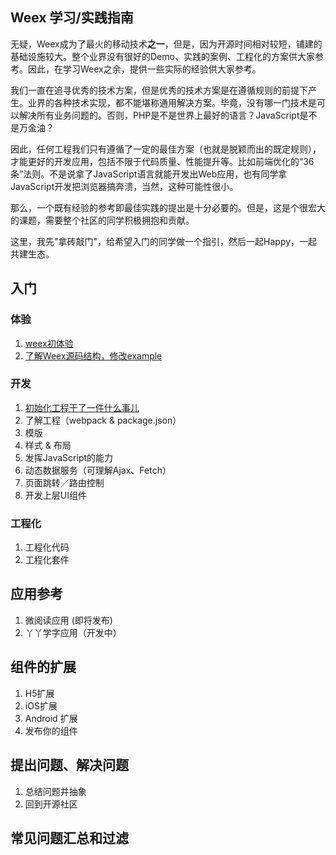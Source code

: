 ## Weex 学习/实践指南
无疑，Weex成为了最火的移动技术**之一**，但是，因为开源时间相对较短，铺建的基础设施较大。整个业界没有很好的Demo、实践的案例、工程化的方案供大家参考。因此，在学习Weex之余，提供一些实际的经验供大家参考。             

我们一直在追寻优秀的技术方案，但是优秀的技术方案是在遵循规则的前提下产生。业界的各种技术实现，都不能堪称通用解决方案。毕竟，没有哪一门技术是可以解决所有业务问题的。否则，PHP是不是世界上最好的语言？JavaScript是不是万金油？ 
     
因此，任何工程我们只有遵循了一定的最佳方案（也就是脱颖而出的既定规则），才能更好的开发应用，包括不限于代码质量、性能提升等。比如前端优化的“36条”法则。不是说拿了JavaScript语言就能开发出Web应用，也有同学拿JavaScript开发把浏览器搞奔溃，当然，这种可能性很小。
     
那么，一个既有经验的参考即最佳实践的提出是十分必要的。但是，这是个很宏大的课题，需要整个社区的同学积极拥抱和贡献。

这里，我先"拿砖敲门"，给希望入门的同学做一个指引，然后一起Happy，一起共建生态。        


## 入门     
### 体验         
1. [weex初体验](http://vczero.github.io/weex/001_helloworld.html)      
2. [了解Weex源码结构，修改example](http://vczero.github.io/weex/002_modify_example.html)       

### 开发 
1. [初始化工程干了一件什么事儿](http://vczero.github.io/weex/003_init_project.html)                       
2. 了解工程（webpack & package.json）    
3. 模版   
4. 样式 & 布局  
5. 发挥JavaScript的能力     
6. 动态数据服务（可理解Ajax、Fetch）      
7. 页面跳转／路由控制    
8. 开发上层UI组件     

### 工程化
1. 工程化代码       
2. 工程化套件         

## 应用参考        
1. 微阅读应用 (即将发布)         
2. 丫丫学字应用（开发中）         

## 组件的扩展   
1. H5扩展     
2. iOS扩展    
3. Android 扩展     
4. 发布你的组件        

## 提出问题、解决问题      
1. 总结问题并抽象     
2. 回到开源社区             

## 常见问题汇总和过滤    
  
